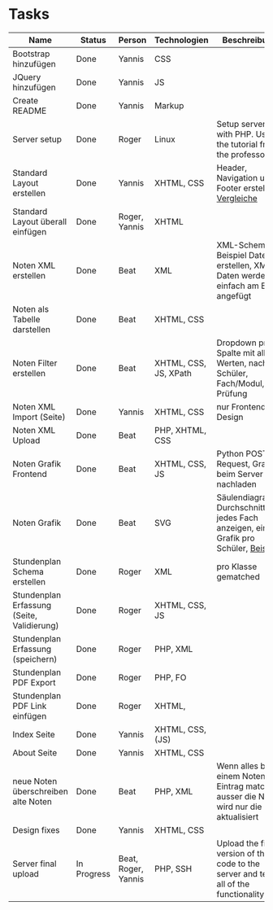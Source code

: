 # Tasks

| Name | Status | Person | Technologien | Beschreibung |
| ---- | ------ | ------ | ------------ | ------------ |
| Bootstrap hinzufügen| Done | Yannis | CSS | |
| JQuery hinzufügen | Done | Yannis | JS | |
| Create README | Done | Yannis | Markup | |
| Server setup | Done | Roger | Linux | Setup server with PHP. Use the tutorial from the professor! |
| Standard Layout erstellen | Done | Yannis | XHTML, CSS | Header, Navigation und Footer erstellen, [Vergleiche](http://mmt.ximit.ch/sushi/index.XHTML) |
| Standard Layout überall einfügen | Done | Roger, Yannis | XHTML | |
| Noten XML erstellen | Done | Beat | XML | XML-Schema, 2 Beispiel Datenset erstellen, XML-Daten werden einfach am Ende angefügt |
| Noten als Tabelle darstellen | Done | Beat | XHTML, CSS | |
| Noten Filter erstellen | Done | Beat | XHTML, CSS, JS, XPath | Dropdown pro Spalte mit allen Werten, nach Schüler, Fach/Modul, Prüfung |
| Noten XML Import (Seite) | Done | Yannis | XHTML, CSS | nur Frontend + Design|
| Noten XML Upload | Done | Beat | PHP, XHTML, CSS | | Backend mit Validation, bei Fehlschlag zurück zur XHTML-Seite |
| Noten Grafik Frontend | Done | Beat | XHTML, CSS, JS | Python POST-Request, Grafik beim Server nachladen |
| Noten Grafik | Done | Beat | SVG | Säulendiagramm, Durchschnitt für jedes Fach anzeigen, eine Grafik pro Schüler, [Beispiel](https://duckduckgo.com/?q=s%C3%A4ulendiagramm&t=vivaldi&iar=images&iax=images&ia=images&iai=http%3A%2F%2Ftexwelt.de%2Fwissen%2Fupfiles%2Ftest_268.png) |
| Stundenplan Schema erstellen | Done | Roger | XML | pro Klasse gematched |
| Stundenplan Erfassung (Seite, Validierung) | Done | Roger | XHTML, CSS, JS |  |
| Stundenplan Erfassung (speichern) | Done | Roger | PHP, XML |  |
| Stundenplan PDF Export | Done | Roger | PHP, FO | |
| Stundenplan PDF Link einfügen |  Done | Roger | XHTML, | |
| Index Seite | Done | Yannis | XHTML, CSS, (JS) | |
| About Seite | Done | Yannis | XHTML, CSS | |
| neue Noten überschreiben alte Noten | Done | Beat | PHP, XML | Wenn alles bei einem Noten-Eintrag matched ausser die Note, wird nur die Note aktualisiert |
| Design fixes | Done | Yannis | XHTML, CSS | |
| Server final upload | In Progress | Beat, Roger, Yannis | PHP, SSH | Upload the final version of the code to the server and test all of the functionality. |
